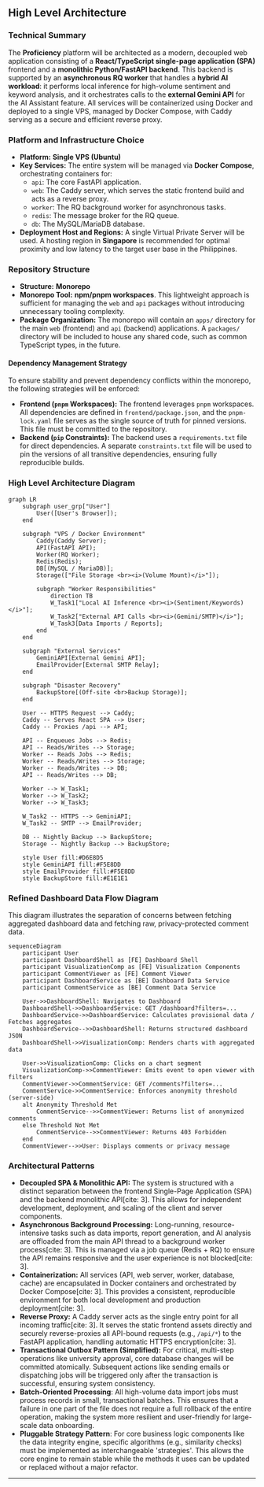 ## **High Level Architecture**

### **Technical Summary**

The **Proficiency** platform will be architected as a modern, decoupled web application consisting of a **React/TypeScript single-page application (SPA)** frontend and a **monolithic Python/FastAPI backend**. This backend is supported by an **asynchronous RQ worker** that handles a **hybrid AI workload**: it performs local inference for high-volume sentiment and keyword analysis, and it orchestrates calls to the **external Gemini API** for the AI Assistant feature. All services will be containerized using Docker and deployed to a single VPS, managed by Docker Compose, with Caddy serving as a secure and efficient reverse proxy.

### **Platform and Infrastructure Choice**

* **Platform:** **Single VPS (Ubuntu)**
* **Key Services:** The entire system will be managed via **Docker Compose**, orchestrating containers for:
  * `api`: The core FastAPI application.
  * `web`: The Caddy server, which serves the static frontend build and acts as a reverse proxy.
  * `worker`: The RQ background worker for asynchronous tasks.
  * `redis`: The message broker for the RQ queue.
  * `db`: The MySQL/MariaDB database.
* **Deployment Host and Regions:** A single Virtual Private Server will be used. A hosting region in **Singapore** is recommended for optimal proximity and low latency to the target user base in the Philippines.

### **Repository Structure**

* **Structure:** **Monorepo**
* **Monorepo Tool:** **npm/pnpm workspaces**. This lightweight approach is sufficient for managing the `web` and `api` packages without introducing unnecessary tooling complexity.
* **Package Organization:** The monorepo will contain an `apps/` directory for the main `web` (frontend) and `api` (backend) applications. A `packages/` directory will be included to house any shared code, such as common TypeScript types, in the future.

#### **Dependency Management Strategy**

To ensure stability and prevent dependency conflicts within the monorepo, the following strategies will be enforced:

* **Frontend (`pnpm` Workspaces):** The frontend leverages `pnpm` workspaces. All dependencies are defined in `frontend/package.json`, and the `pnpm-lock.yaml` file serves as the single source of truth for pinned versions. This file must be committed to the repository.
* **Backend (`pip` Constraints):** The backend uses a `requirements.txt` file for direct dependencies. A separate `constraints.txt` file will be used to pin the versions of all transitive dependencies, ensuring fully reproducible builds.

### **High Level Architecture Diagram**

```mermaid
graph LR
    subgraph user_grp["User"]
        User([User's Browser]);
    end

    subgraph "VPS / Docker Environment"
        Caddy(Caddy Server);
        API(FastAPI API);
        Worker(RQ Worker);
        Redis(Redis);
        DB[(MySQL / MariaDB)];
        Storage(["File Storage <br><i>(Volume Mount)</i>"]);

        subgraph "Worker Responsibilities"
            direction TB
            W_Task1["Local AI Inference <br><i>(Sentiment/Keywords)</i>"];
            W_Task2["External API Calls <br><i>(Gemini/SMTP)</i>"];
            W_Task3[Data Imports / Reports];
        end
    end

    subgraph "External Services"
        GeminiAPI[External Gemini API];
        EmailProvider[External SMTP Relay];
    end

    subgraph "Disaster Recovery"
        BackupStore[(Off-site <br>Backup Storage)];
    end

    User -- HTTPS Request --> Caddy;
    Caddy -- Serves React SPA --> User;
    Caddy -- Proxies /api --> API;

    API -- Enqueues Jobs --> Redis;
    API -- Reads/Writes --> Storage;
    Worker -- Reads Jobs --> Redis;
    Worker -- Reads/Writes --> Storage;
    Worker -- Reads/Writes --> DB;
    API -- Reads/Writes --> DB;

    Worker --> W_Task1;
    Worker --> W_Task2;
    Worker --> W_Task3;

    W_Task2 -- HTTPS --> GeminiAPI;
    W_Task2 -- SMTP --> EmailProvider;

    DB -- Nightly Backup --> BackupStore;
    Storage -- Nightly Backup --> BackupStore;

    style User fill:#D6E8D5
    style GeminiAPI fill:#F5E8DD
    style EmailProvider fill:#F5E8DD
    style BackupStore fill:#E1E1E1
```

### **Refined Dashboard Data Flow Diagram**

This diagram illustrates the separation of concerns between fetching aggregated dashboard data and fetching raw, privacy-protected comment data.

```mermaid
sequenceDiagram
    participant User
    participant DashboardShell as [FE] Dashboard Shell
    participant VisualizationComp as [FE] Visualization Components
    participant CommentViewer as [FE] Comment Viewer
    participant DashboardService as [BE] Dashboard Data Service
    participant CommentService as [BE] Comment Data Service

    User->>DashboardShell: Navigates to Dashboard
    DashboardShell->>DashboardService: GET /dashboard?filters=...
    DashboardService->>DashboardService: Calculates provisional data / Fetches aggregates
    DashboardService-->>DashboardShell: Returns structured dashboard JSON
    DashboardShell->>VisualizationComp: Renders charts with aggregated data

    User->>VisualizationComp: Clicks on a chart segment
    VisualizationComp->>CommentViewer: Emits event to open viewer with filters
    CommentViewer->>CommentService: GET /comments?filters=...
    CommentService->>CommentService: Enforces anonymity threshold (server-side)
    alt Anonymity Threshold Met
        CommentService-->>CommentViewer: Returns list of anonymized comments
    else Threshold Not Met
        CommentService-->>CommentViewer: Returns 403 Forbidden
    end
    CommentViewer-->>User: Displays comments or privacy message
```

### **Architectural Patterns**

* **Decoupled SPA & Monolithic API:** The system is structured with a distinct separation between the frontend Single-Page Application (SPA) and the backend monolithic API\[cite: 3]. This allows for independent development, deployment, and scaling of the client and server components.
* **Asynchronous Background Processing:** Long-running, resource-intensive tasks such as data imports, report generation, and AI analysis are offloaded from the main API thread to a background worker process\[cite: 3]. This is managed via a job queue (Redis + RQ) to ensure the API remains responsive and the user experience is not blocked\[cite: 3].
* **Containerization:** All services (API, web server, worker, database, cache) are encapsulated in Docker containers and orchestrated by Docker Compose\[cite: 3]. This provides a consistent, reproducible environment for both local development and production deployment\[cite: 3].
* **Reverse Proxy:** A Caddy server acts as the single entry point for all incoming traffic\[cite: 3]. It serves the static frontend assets directly and securely reverse-proxies all API-bound requests (e.g., `/api/*`) to the FastAPI application, handling automatic HTTPS encryption\[cite: 3].
* **Transactional Outbox Pattern (Simplified):** For critical, multi-step operations like university approval, core database changes will be committed atomically. Subsequent actions like sending emails or dispatching jobs will be triggered only after the transaction is successful, ensuring system consistency.
* **Batch-Oriented Processing**: All high-volume data import jobs must process records in small, transactional batches. This ensures that a failure in one part of the file does not require a full rollback of the entire operation, making the system more resilient and user-friendly for large-scale data onboarding.
* **Pluggable Strategy Pattern**: For core business logic components like the data integrity engine, specific algorithms (e.g., similarity checks) must be implemented as interchangeable 'strategies'. This allows the core engine to remain stable while the methods it uses can be updated or replaced without a major refactor.

***
